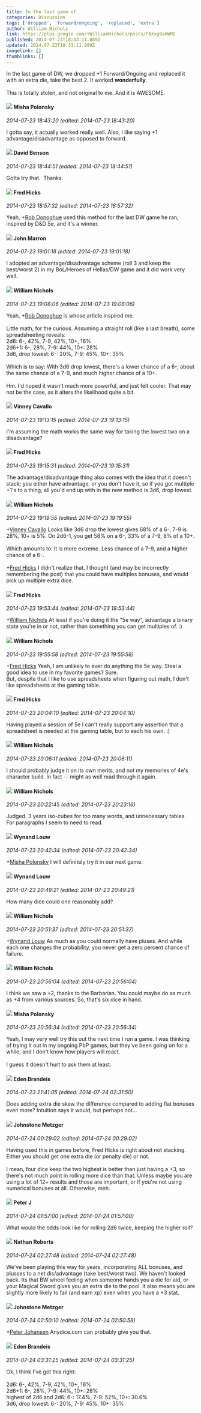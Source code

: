 ```yaml
---
title: In the last game of
categories: Discussion
tags: ['dropped', 'forward/ongoing', 'replaced', 'extra']
author: William Nichols
link: https://plus.google.com/+WilliamNichols/posts/FNXxg9ahWMG
published: 2014-07-23T18:33:11.089Z
updated: 2014-07-23T18:33:11.089Z
imagelink: []
thumblinks: []
---
```


In the last game of DW, we dropped +1 Forward/Ongoing and replaced it with an extra die, take the best 2. It worked <b>wonderfully</b>. <br /><br />This is totally stolen, and not original to me. And it is AWESOME.
<div id='comment z12xw5oxptrvydxep22chptzuqykv3tdv'>
  <h4><img src='{{site.baseurl}}//images/avatars/116245899164381280330_photo.jpg'> Misha Polonsky</h4>
      <p><cite>2014-07-23 18:43:20 (edited: 2014-07-23 18:43:20)</cite></p>
        <p>I gotta say, it actually worked really well. Also, I like saying +1 advantage/disadvantage as opposed to forward.</p>
</div>
        

<div id='comment z12xw5oxptrvydxep22chptzuqykv3tdv'>
  <h4><img src='{{site.baseurl}}//images/avatars/112061948037312301151_photo.jpg'> David Benson</h4>
      <p><cite>2014-07-23 18:44:51 (edited: 2014-07-23 18:44:51)</cite></p>
        <p>Gotta try that.  Thanks.</p>
</div>
        

<div id='comment z12xw5oxptrvydxep22chptzuqykv3tdv'>
  <h4><img src='{{site.baseurl}}//images/avatars/105843491826683668595_photo.jpg'> Fred Hicks</h4>
      <p><cite>2014-07-23 18:57:32 (edited: 2014-07-23 18:57:32)</cite></p>
        <p>Yeah, <span class="proflinkWrapper"><span class="proflinkPrefix">+</span><a class="proflink" href="https://plus.google.com/104915224203075819082" oid="104915224203075819082">Rob Donoghue</a></span> used this method for the last DW game he ran, inspired by D&amp;D 5e, and it&#39;s a winner.</p>
</div>
        

<div id='comment z12xw5oxptrvydxep22chptzuqykv3tdv'>
  <h4><img src='{{site.baseurl}}//images/avatars/100795039225888518108_photo.jpg'> John Marron</h4>
      <p><cite>2014-07-23 19:01:18 (edited: 2014-07-23 19:01:18)</cite></p>
        <p>I adopted an advantage/disadvantage scheme (roll 3 and keep the best/worst 2) in my BoL/Heroes of Hellas/DW game and it did work very well.</p>
</div>
        

<div id='comment z12xw5oxptrvydxep22chptzuqykv3tdv'>
  <h4><img src='{{site.baseurl}}//images/avatars/116087077877793003074_photo.jpg'> William Nichols</h4>
      <p><cite>2014-07-23 19:08:06 (edited: 2014-07-23 19:08:06)</cite></p>
        <p>Yeah, <span class="proflinkWrapper"><span class="proflinkPrefix">+</span><a class="proflink" href="https://plus.google.com/104915224203075819082" oid="104915224203075819082">Rob Donoghue</a></span> is whose article inspired me.<br /><br />Little math, for the curious. Assuming a straight roll (like a last breath), some spreadsheeting reveals:<br />2d6: 6-, 42%, 7-9, 42%, 10+, 16%<br />2d6+1: 6-, 28%, 7-9: 44%, 10+: 28%<br />3d6, drop lowest: 6-: 20%, 7-9: 45%, 10+: 35%<br /><br />Which is to say: With 3d6 drop lowest, there&#39;s a lower chance of a 6-, about the same chance of a 7-9, and much higher chance of a 10+.<br /><br />Hm. I&#39;d hoped it wasn&#39;t much more powerful, and just felt cooler. That may not be the case, as it alters the likelihood quite a bit.</p>
</div>
        

<div id='comment z12xw5oxptrvydxep22chptzuqykv3tdv'>
  <h4><img src='{{site.baseurl}}//images/avatars/100310966371859754824_photo.jpg'> Vinney Cavallo</h4>
      <p><cite>2014-07-23 19:13:15 (edited: 2014-07-23 19:13:15)</cite></p>
        <p>I&#39;m assuming the math works the same way for taking the lowest two on a disadvantage?</p>
</div>
        

<div id='comment z12xw5oxptrvydxep22chptzuqykv3tdv'>
  <h4><img src='{{site.baseurl}}//images/avatars/105843491826683668595_photo.jpg'> Fred Hicks</h4>
      <p><cite>2014-07-23 19:15:31 (edited: 2014-07-23 19:15:31)</cite></p>
        <p>The advantage/disadvantage thing also comes with the idea that it doesn&#39;t stack; you either have advantage, or you don&#39;t have it, so if you got multiple +1&#39;s to a thing, all you&#39;d end up with in the new method is 3d6, drop lowest.</p>
</div>
        

<div id='comment z12xw5oxptrvydxep22chptzuqykv3tdv'>
  <h4><img src='{{site.baseurl}}//images/avatars/116087077877793003074_photo.jpg'> William Nichols</h4>
      <p><cite>2014-07-23 19:19:55 (edited: 2014-07-23 19:19:55)</cite></p>
        <p><span class="proflinkWrapper"><span class="proflinkPrefix">+</span><a class="proflink" href="https://plus.google.com/100310966371859754824" oid="100310966371859754824">Vinney Cavallo</a></span> Looks like 3d6 drop the lowest gives 68% of a 6-, 7-9 is 28%, 10+ is 5%. On 2d6-1, you get 58% on a 6-, 33% of a 7-9, 8% of a 10+.<br /><br />Which amounts to: it is more extreme. Less chance of a 7-9, and a higher chance of a 6-.<br /><br /><span class="proflinkWrapper"><span class="proflinkPrefix">+</span><a class="proflink" href="https://plus.google.com/105843491826683668595" oid="105843491826683668595">Fred Hicks</a></span> I didn&#39;t realize that. I thought (and may be incorrectly remembering the post) that you could have multiples bonuses, and would pick up multiple extra dice.</p>
</div>
        

<div id='comment z12xw5oxptrvydxep22chptzuqykv3tdv'>
  <h4><img src='{{site.baseurl}}//images/avatars/105843491826683668595_photo.jpg'> Fred Hicks</h4>
      <p><cite>2014-07-23 19:53:44 (edited: 2014-07-23 19:53:44)</cite></p>
        <p><span class="proflinkWrapper"><span class="proflinkPrefix">+</span><a class="proflink" href="https://plus.google.com/116087077877793003074" oid="116087077877793003074">William Nichols</a></span> At least if you&#39;re doing it the &quot;5e way&quot;, advantage a binary state you&#39;re in or not, rather than something you can get multiples of. :)</p>
</div>
        

<div id='comment z12xw5oxptrvydxep22chptzuqykv3tdv'>
  <h4><img src='{{site.baseurl}}//images/avatars/116087077877793003074_photo.jpg'> William Nichols</h4>
      <p><cite>2014-07-23 19:55:58 (edited: 2014-07-23 19:55:58)</cite></p>
        <p><span class="proflinkWrapper"><span class="proflinkPrefix">+</span><a class="proflink" href="https://plus.google.com/105843491826683668595" oid="105843491826683668595">Fred Hicks</a></span> Yeah, I am unlikely to ever do anything the 5e way. Steal a good idea to use in my favorite games? Sure.<br />But, despite that I like to use spreadsheets when figuring out math, I don&#39;t like spreadsheets at the gaming table.</p>
</div>
        

<div id='comment z12xw5oxptrvydxep22chptzuqykv3tdv'>
  <h4><img src='{{site.baseurl}}//images/avatars/105843491826683668595_photo.jpg'> Fred Hicks</h4>
      <p><cite>2014-07-23 20:04:10 (edited: 2014-07-23 20:04:10)</cite></p>
        <p>Having played a session of 5e I can&#39;t really support any assertion that a spreadsheet is needed at the gaming table, but to each his own. :)</p>
</div>
        

<div id='comment z12xw5oxptrvydxep22chptzuqykv3tdv'>
  <h4><img src='{{site.baseurl}}//images/avatars/116087077877793003074_photo.jpg'> William Nichols</h4>
      <p><cite>2014-07-23 20:06:11 (edited: 2014-07-23 20:06:11)</cite></p>
        <p>I should probably judge it on its own merits, and not my memories of 4e&#39;s character build. In fact -- might as well read through it again.</p>
</div>
        

<div id='comment z12xw5oxptrvydxep22chptzuqykv3tdv'>
  <h4><img src='{{site.baseurl}}//images/avatars/116087077877793003074_photo.jpg'> William Nichols</h4>
      <p><cite>2014-07-23 20:22:45 (edited: 2014-07-23 20:23:16)</cite></p>
        <p>Judged. 3 years iso-cubes for too many words, and unnecessary tables. For paragraphs I seem to need to read.</p>
</div>
        

<div id='comment z12xw5oxptrvydxep22chptzuqykv3tdv'>
  <h4><img src='{{site.baseurl}}//images/avatars/111256963556395023796_photo.jpg'> Wynand Louw</h4>
      <p><cite>2014-07-23 20:42:34 (edited: 2014-07-23 20:42:34)</cite></p>
        <p><span class="proflinkWrapper"><span class="proflinkPrefix">+</span><a class="proflink" href="https://plus.google.com/116245899164381280330" oid="116245899164381280330">Misha Polonsky</a></span> I will definitely try it in our next game.<br /></p>
</div>
        

<div id='comment z12xw5oxptrvydxep22chptzuqykv3tdv'>
  <h4><img src='{{site.baseurl}}//images/avatars/111256963556395023796_photo.jpg'> Wynand Louw</h4>
      <p><cite>2014-07-23 20:49:21 (edited: 2014-07-23 20:49:21)</cite></p>
        <p>How many dice could one reasonably add?</p>
</div>
        

<div id='comment z12xw5oxptrvydxep22chptzuqykv3tdv'>
  <h4><img src='{{site.baseurl}}//images/avatars/116087077877793003074_photo.jpg'> William Nichols</h4>
      <p><cite>2014-07-23 20:51:37 (edited: 2014-07-23 20:51:37)</cite></p>
        <p><span class="proflinkWrapper"><span class="proflinkPrefix">+</span><a class="proflink" href="https://plus.google.com/111256963556395023796" oid="111256963556395023796">Wynand Louw</a></span> As much as you could normally have pluses. And while each one changes the probability, you never get a zero percent chance of failure.</p>
</div>
        

<div id='comment z12xw5oxptrvydxep22chptzuqykv3tdv'>
  <h4><img src='{{site.baseurl}}//images/avatars/116087077877793003074_photo.jpg'> William Nichols</h4>
      <p><cite>2014-07-23 20:56:04 (edited: 2014-07-23 20:56:04)</cite></p>
        <p>I think we saw a +2, thanks to the Barbarian. You could maybe do as much as +4 from various sources. So, that&#39;s six dice in hand.</p>
</div>
        

<div id='comment z12xw5oxptrvydxep22chptzuqykv3tdv'>
  <h4><img src='{{site.baseurl}}//images/avatars/116245899164381280330_photo.jpg'> Misha Polonsky</h4>
      <p><cite>2014-07-23 20:56:34 (edited: 2014-07-23 20:56:34)</cite></p>
        <p>Yeah, I may very well try this out the next time I run a game. I was thinking of trying it out in my ongoing PbP games, but they&#39;ve been going on for a while, and I don&#39;t know how players will react.<br /><br />I guess it doesn&#39;t hurt to ask them at least.</p>
</div>
        

<div id='comment z12xw5oxptrvydxep22chptzuqykv3tdv'>
  <h4><img src='{{site.baseurl}}//images/avatars/105506985637359571838_photo.jpg'> Eden Brandeis</h4>
      <p><cite>2014-07-23 21:41:05 (edited: 2014-07-24 02:31:50)</cite></p>
        <p>Does adding extra die skew the difference compared to adding flat bonuses even more? Intuition says it would, but perhaps not... </p>
</div>
        

<div id='comment z12xw5oxptrvydxep22chptzuqykv3tdv'>
  <h4><img src='{{site.baseurl}}//images/avatars/113864117304127544117_photo.jpg'> Johnstone Metzger</h4>
      <p><cite>2014-07-24 00:29:02 (edited: 2014-07-24 00:29:02)</cite></p>
        <p>Having used this in games before, Fred Hicks is right about not stacking. Either you should get one extra die (or penalty die) or not.<br /><br />I mean, four dice keep the two highest is better than just having a +3, so there&#39;s not much point in rolling more dice than that. Unless maybe you are using a lot of 12+ results and those are important, or if you&#39;re not using numerical bonuses at all. Otherwise, meh.</p>
</div>
        

<div id='comment z12xw5oxptrvydxep22chptzuqykv3tdv'>
  <h4><img src='{{site.baseurl}}//images/avatars/113692337653837882568_photo.jpg'> Peter J</h4>
      <p><cite>2014-07-24 01:57:00 (edited: 2014-07-24 01:57:00)</cite></p>
        <p>What would the odds look like for rolling 2d6 twice, keeping the higher roll?</p>
</div>
        

<div id='comment z12xw5oxptrvydxep22chptzuqykv3tdv'>
  <h4><img src='{{site.baseurl}}//images/avatars/117646243340764868749_photo.jpg'> Nathan Roberts</h4>
      <p><cite>2014-07-24 02:27:48 (edited: 2014-07-24 02:27:48)</cite></p>
        <p>We&#39;ve been playing this way for years, incorporating ALL bonuses, and plusses to a net dis/advantage (take best/worst two). We haven&#39;t looked back. Its that BW wheel feeling when someone hands you a die for aid, or your Magical Sword gives you an extra die to the pool. It also means you are slightly more likely to fail (and earn xp) even when you have a +3 stat.</p>
</div>
        

<div id='comment z12xw5oxptrvydxep22chptzuqykv3tdv'>
  <h4><img src='{{site.baseurl}}//images/avatars/113864117304127544117_photo.jpg'> Johnstone Metzger</h4>
      <p><cite>2014-07-24 02:50:10 (edited: 2014-07-24 02:50:58)</cite></p>
        <p><span class="proflinkWrapper"><span class="proflinkPrefix">+</span><a class="proflink" href="https://plus.google.com/113692337653837882568" oid="113692337653837882568">Peter Johansen</a></span> Anydice.com can probably give you that.</p>
</div>
        

<div id='comment z12xw5oxptrvydxep22chptzuqykv3tdv'>
  <h4><img src='{{site.baseurl}}//images/avatars/105506985637359571838_photo.jpg'> Eden Brandeis</h4>
      <p><cite>2014-07-24 03:31:25 (edited: 2014-07-24 03:31:25)</cite></p>
        <p>Ok, I think I&#39;ve got this right:<br /><br />2d6: 6-, 42%, 7-9, 42%, 10+, 16%<br />2d6+1: 6-, 28%, 7-9: 44%, 10+: 28%<br />highest of 2d6 and 2d6: 6-: 17.4%, 7-9: 52%, 10+: 30.6%<br />3d6, drop lowest: 6-: 20%, 7-9: 45%, 10+: 35%</p>
</div>
        